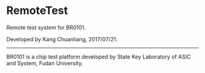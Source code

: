# RemoteTest

Remote test system for BR0101. 

Developed by Kang Chuanliang, 2017/07/21.

------------------------------------------------------------------------------------------------------

BR0101 is a chip test platform developed by State Key Laboratory of ASIC and System, Fudan University.
